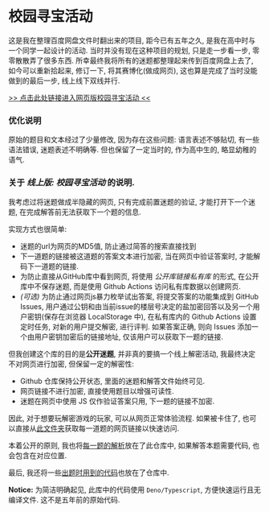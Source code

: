 # 校园寻宝活动

这是我在整理百度网盘文件时翻出来的项目, 距今已有五年之久, 是我在高中时与一个同学一起设计的活动. 当时并没有现在这种项目的规划, 只是走一步看一步, 零零散散弄了很多东西. 所幸最终我将所有的迷题都整理起来传到百度网盘上去了, 如今可以重新拾起来, 修订一下, 将其赛博化(做成网页), 这也算是完成了当时没能做到的最后一步, 线上线下双线并行.

[>> 点击此处链接进入网页版校园寻宝活动 <<](https://Yijun-Wu.github.io/RiddleSolver/Invitation.html)

### 优化说明

原始的题目和文本经过了少量修改, 因为存在这些问题: 语言表述不够贴切, 有一些语法错误, 迷题表述不明确等. 但也保留了一定当时的, 作为高中生的, 略显幼稚的语气.

### 关于 *线上版: 校园寻宝活动* 的说明.

我考虑过将迷题做成半隐藏的网页, 只有完成前置迷题的验证, 才能打开下一个迷题, 在完成解答前无法获取下一个题的信息.

实现方式也很简单:
- 迷题的url为网页的MD5值, 防止通过简答的搜索直接找到
- 下一道题的链接被这道题的答案文本进行加密, 当在网页中验证答案时, 才能解码下一道题的链接.
- 为防止直接从GitHub库中看到网页, 将使用 *公开库链接私有库* 的形式, 在公开库中不保存迷题, 而是使用 Github Actions 访问私有库数据以创建网页.
- *(可选)* 为防止通过网页js暴力枚举试出答案, 将提交答案的功能集成到 GitHub Issues, 用户通过公钥和由当前issue的楼层号决定的盐加密回答以及另一个用户密钥(保存在浏览器 LocalStorage 中), 在私有库内的 Github Actions 设置定时任务, 对新的用户提交解密, 进行评判. 如果答案正确, 则向 Issues 添加一个由用户密钥加密后的链接地址, 仅该用户可以获取下一题的链接.

但我创建这个库的目的是**公开迷题**, 并非真的要搞一个线上解密活动, 我最终决定不对网页进行加密, 但保留一定的解密性:
- Github 仓库保持公开状态, 里面的迷题和解答文件始终可见.
- 网页链接不进行加密, 直接使用题目以增强可读性.
- 迷题在网页中使用 JS 仅作验证答案只用, 下一题的链接不加密.

因此, 对于想要玩解密游戏的玩家, 可以从网页正常体验流程. 如果被卡住了, 也可以直接从[此文件夹](./riddles/README.md)获取每一道题的网页链接以快速访问.

本着公开的原则, 我也将[每一题的解析](./solves/README.md)放在了此仓库中, 如果解答本题需要代码, 也会包含在对应位置.

最后, 我还将一些[出题时用到的代码](./designer/README.md)也放在了仓库中.

**Notice:** 为简洁明确起见, 此库中的代码使用 `Deno/Typescript`, 方便快速运行且无编译文件. 这不是五年前的原始代码.